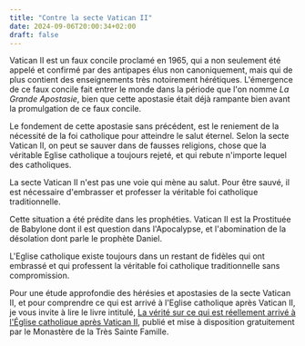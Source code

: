```yaml
---
title: "Contre la secte Vatican II"
date: 2024-09-06T20:00:34+02:00
draft: false
---
```



Vatican II est un faux concile proclamé en 1965, qui a non seulement été appelé et confirmé par des antipapes élus non canoniquement, mais qui de plus contient des enseignements très notoirement hérétiques. L'émergence de ce faux concile fait entrer le monde dans la période que l'on nomme *La Grande Apostasie*, bien que cette apostasie était déjà rampante bien avant la promulgation de ce faux concile. 

Le fondement de cette apostasie sans précédent, est le reniement de la nécessité de la foi catholique pour atteindre le salut éternel. Selon la secte Vatican II, on peut se sauver dans de fausses religions, chose que la véritable Eglise catholique a toujours rejeté, et qui rebute n'importe lequel des catholiques.

La secte Vatican II n'est pas une voie qui mène au salut. Pour être sauvé, il est nécessaire d'embrasser et professer la véritable foi catholique traditionnelle.

Cette situation a été prédite dans les prophéties. Vatican II est la Prostituée de Babylone dont il est question dans l'Apocalypse, et l'abomination de la désolation dont parle le prophète Daniel.

L'Eglise catholique existe toujours dans un restant de fidèles qui ont embrassé et qui professent la véritable foi catholique traditionnelle sans compromission.

Pour une étude approfondie des hérésies et apostasies de la secte Vatican II, et pour comprendre ce qui est arrivé à l'Eglise catholique après Vatican II, je vous invite à lire le livre intitulé, [La vérité sur ce qui est réellement arrivé à l'Église catholique après Vatican II](https://www.vaticancatholique.com/eglise-catholique-apres-vatican-ii/), publié et mise à disposition gratuitement par le Monastère de la Très Sainte Famille.
